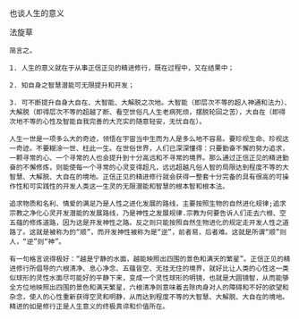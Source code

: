 也谈人生的意义

法旋草


    简言之。

    1. 人生的意义就在于从事正信正见的精进修行，既在过程中，又在结果中；

    2. 知自身之智慧潜能可无限提升和开发；

    3. 可不断提升自身大自在、大智能、大解脱之次地。大智能（即层次不等的超人神通和法力）、大解脱（即得层次不等的超越了断、看空世俗凡人生老病死烦，摆脱轮回之苦），大自在（即得次地不等的心性及智能自我完善的大充实的随意轻安，无忧自在）。

    人生一世是一项多么大的奇迹，领悟在宇宙当中生而为人是多么地不容易。要珍视生命、珍视这一奇迹。不要糊涂一世、枉此一生。在世俗世界，人们已深深懂得：只要勤奋不懈的努力追求，一颗寻常的心、一个寻常的人也会提升到十分高远和不寻常的境界。那么通过正信正见的精进勤奋的不懈修炼，则能使每一个寻常的心灵变得超凡，远远超越凡俗人智的局限达到程度不等的大智慧、大解脱、大自在的境地。正信正见的精进修行就会获得一整套十分完备的具有很高的可操作性和可实践性的开发人类这一生灵的无限潜能和智慧的根本智和根本法。

    追求物质和名利、情爱的满足乃是人性之进化发展的路线，主要按照生物的自然进化规律;追求宗教之净化心灵开发潜能的发展路线，乃是神性之发展规律.宗教为何要告诉人们走去六根、空五蕴的修炼道路，因为这是开发神性之路。反之则只能按照自然生物进化的规定走开发人性之道路了。这就是被称为的“顺”，而开发神性被称为是“逆”，前者易，后者难。这就是所谓“顺”则人，“逆”则“神”。

    有一句格言说得极好：“越是宁静的水面，越能映照出四围的景色和满天的繁星”。正信正见的精进修行所倡导的六根清净、息心净念、五蕴皆空、无挂无住的境界，就好比让人类的心性这一类似球形的灵性水面尽可能好的平静下来，变成一个灵性球形的明镜，也就是大圆镜智，从而能够全方位地映照出四围的景色和满天繁星，六根清净则意味着去除肉身对人的障碍和不好的欲望和杂念，使人的心性重新获得空灵和明静，从而达到程度不等的大智慧、大解脱、大自在的境地。精进的如是修行正是人生意义的终极真谛和价值所在。



